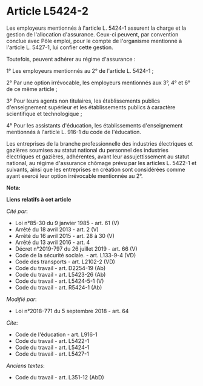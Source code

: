 # Article L5424-2

Les employeurs mentionnés à l'article L. 5424-1 assurent la charge et la gestion de l'allocation d'assurance. Ceux-ci
peuvent, par convention conclue avec Pôle emploi, pour le compte de l'organisme mentionné à l'article L. 5427-1, lui confier
cette gestion.

Toutefois, peuvent adhérer au régime d'assurance :

1° Les employeurs mentionnés au 2° de l'article L. 5424-1 ;

2° Par une option irrévocable, les employeurs mentionnés aux 3°, 4° et 6° de ce même article ;

3° Pour leurs agents non titulaires, les établissements publics d'enseignement supérieur et les établissements publics à
caractère scientifique et technologique ;

4° Pour les assistants d'éducation, les établissements d'enseignement mentionnés à l'article L. 916-1 du code de l'éducation.

Les entreprises de la branche professionnelle des industries électriques et gazières soumises au statut national du personnel
des industries électriques et gazières, adhérentes, avant leur assujettissement au statut national, au régime d'assurance
chômage prévu par les articles L. 5422-1 et suivants, ainsi que les entreprises en création sont considérées comme ayant
exercé leur option irrévocable mentionnée au 2°.

**Nota:**



**Liens relatifs à cet article**

_Cité par_:

  - Loi n°85-30 du 9 janvier 1985 - art. 61 (V)
  - Arrêté du 18 avril 2013 - art. 2 (V)
  - Arrêté du 16 avril 2015 - art. 28 à 30 (V)
  - Arrêté du 13 avril 2016 - art. 4
  - Décret n°2019-797 du 26 juillet 2019 - art. 66 (V)
  - Code de la sécurité sociale. - art. L133-9-4 (VD)
  - Code des transports - art. L2102-2 (VD)
  - Code du travail - art. D2254-19 (Ab)
  - Code du travail - art. L5423-26 (Ab)
  - Code du travail - art. L5424-5-1 (V)
  - Code du travail - art. R5424-1 (Ab)

_Modifié par_:

  - Loi n°2018-771 du 5 septembre 2018 - art. 64

_Cite_:

  - Code de l'éducation - art. L916-1
  - Code du travail - art. L5422-1
  - Code du travail - art. L5424-1
  - Code du travail - art. L5427-1

_Anciens textes_:

  - Code du travail - art. L351-12 (AbD)
